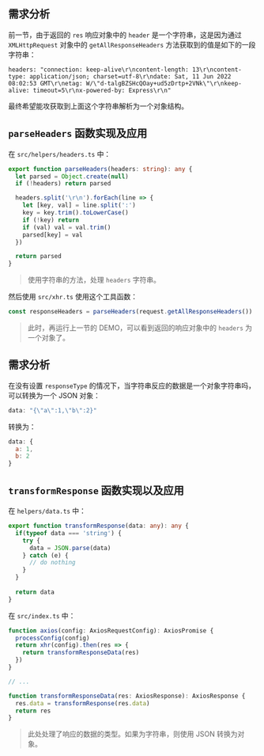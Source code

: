 ## 需求分析

前一节，由于返回的 `res` 响应对象中的 `header` 是一个字符串，这是因为通过 `XMLHttpRequest` 对象中的 `getAllResponseHeaders` 方法获取到的值是如下的一段字符串：

```
headers: "connection: keep-alive\r\ncontent-length: 13\r\ncontent-type: application/json; charset=utf-8\r\ndate: Sat, 11 Jun 2022 08:02:53 GMT\r\netag: W/\"d-talgBZSHcQOay+ud5zDrtp+2VNk\"\r\nkeep-alive: timeout=5\r\nx-powered-by: Express\r\n"
```

最终希望能攻获取到上面这个字符串解析为一个对象结构。



## `parseHeaders` 函数实现及应用

在 `src/helpers/headers.ts` 中：

```typescript
export function parseHeaders(headers: string): any {
  let parsed = Object.create(null)
  if (!headers) return parsed

  headers.split('\r\n').forEach(line => {
    let [key, val] = line.split(':')
    key = key.trim().toLowerCase()
    if (!key) return
    if (val) val = val.trim()
    parsed[key] = val
  })

  return parsed
}
```

> 使用字符串的方法，处理 `headers` 字符串。



然后使用 `src/xhr.ts` 使用这个工具函数：

```typescript
const responseHeaders = parseHeaders(request.getAllResponseHeaders())
```

> 此时，再运行上一节的 DEMO，可以看到返回的响应对象中的 `headers` 为一个对象了。



## 需求分析

在没有设置 `responseType` 的情况下，当字符串反应的数据是一个对象字符串吗，可以转换为一个 JSON 对象：

```js
data: "{\"a\":1,\"b\":2}"
```

转换为：

```js
data: {
  a: 1,
  b: 2
}
```



## `transformResponse` 函数实现以及应用

在 `helpers/data.ts` 中：

```typescript
export function transformResponse(data: any): any {
  if(typeof data === 'string') {
    try {
      data = JSON.parse(data)
    } catch (e) {
      // do nothing
    }
  }
  
  return data
}
```

在 `src/index.ts` 中：

```typescript
function axios(config: AxiosRequestConfig): AxiosPromise {
  processConfig(config)
  return xhr(config).then(res => {
    return transformResponseData(res)
  })
}

// ... 

function transformResponseData(res: AxiosResponse): AxiosResponse {
  res.data = transformResponse(res.data)
  return res
}
```

> 此处处理了响应的数据的类型。如果为字符串，则使用 JSON 转换为对象。
